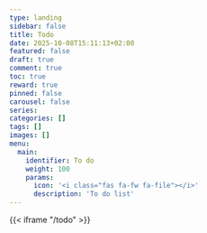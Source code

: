```yaml
---
type: landing
sidebar: false 
title: Todo
date: 2025-10-08T15:11:13+02:00
featured: false
draft: true
comment: true
toc: true
reward: true
pinned: false
carousel: false
series:
categories: []
tags: []
images: []
menu:
  main:
    identifier: To do
    weight: 100
    params:
      icon: '<i class="fas fa-fw fa-file"></i>'
      description: 'To do list'
---
```


{{< iframe "/todo" >}}
